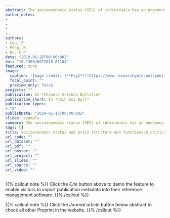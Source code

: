 ```yaml
---
abstract: The socioeconomic status (SES) of individuals has an enormous impact on their mental health (e.g., cognitive function and emotional well-being). Given that the brain is the biological basis of cognition and emotion, understanding the relationship between SES and brain structure and function may help to alleviate the negative impact of SES on the mental health of individuals. Over the past two decades, cognitive neuroscientists have explored the relationship between SES and the brain using state-of-the-art brain imaging techniques, such as event-related potential (ERP) and (functional) magnetic resonance imaging (fMRI/MRI). While some studies have found that SES indices were related to brain structure and function, other studies have reported negative results. Therefore, it is crucial to evaluate the existing literature critically. The current paper reviewed studies that explored the relationship between SES and brain structure as well as those investigating the relationship between SES and brain function. For both lines of research, we organized studies around both cognition and emotion. Our review has the following findings. First, structural MRI studies suggest that SES level may be related to the hippocampus and frontal lobe, which are considered responsible for memory and executive function, and the amygdala, anterior cingulate cortex (ACC) and insular cortex, which are involved in emotional processing. Second, fMRI studies found that individuals (especially children) from different SES backgrounds had similar behavioral performances on cognitive tasks (e.g., executive function, memory, learning, mathematics, language, etc.) but their brain activities showed different patterns. fMRI studies also revealed that, compared to individuals from high SES backgrounds, individuals from low SES backgrounds may be more sensitive to negative emotions and have different neurobiological mechanisms of emotion regulation. These findings are consistent with the fact that people with low SES are more vulnerable to mental disorders. However, the field faces several challenges that might severely undermine the credibility of its findings:the complexity and flexibility of measuring SES, the complexity and flexibility of measuring brain structure and function, and the complexity of the possible paths by which SES can affect the brain. To overcome these challenges, we suggest that future studies should measure more SES indices, be transparent and open as to the brain data analyses, and consider the interaction between SES and brain development and the proximal factors through which SES interacts with the brain. Finally, researchers from different countries may also consider the relative SES among nations and adopt a multisite approach to study the relationship between SES and the brain. By deepening the understanding of the relationship between SES and the brain, cognitive neuroscience may contribute to creating a healthy and fair society.
author_notes:
- 
- 
- 
- 
authors:
- Lyu, Z
- Peng, K
- Hu, C-P
date: "2019-06-28T00:00:00Z"
doi: "10.1360/N972018-01104"
featured: ture
image:
  caption: 'Image credit: [**Fig1**](https://www.researchgate.net/publication/334485359_Socioeconomic_status_and_brain_structure_and_functions_A_critical_review)'
  focal_point: ""
  preview_only: false
projects: ""
publication: In *Chinese Science Bulletin*
publication_short: In *Chin Sci Bull*
publication_types: 
- "2"
publishDate: "2020-01-15T00:00:00Z"
slides: example
summary: The socioeconomic status (SES) of individuals has an enormous impact on their mental health (e.g., cognitive function and emotional well-being).
tags: []
title: Socioeconomic status and brain structure and functions:A critical review
url_code: ""
url_dataset: ""
url_pdf: ""
url_poster: ""
url_project: ""
url_slides: ""
url_source: ""
url_video: ""
---
```


{{% callout note %}}
Click the _Cite_ button above to demo the feature to enable visitors to import publication metadata into their reference management software.
{{% /callout %}}

{{% callout note %}}
Click the _Journal article_ button below abstract to check all other Preprint in the website.
{{% /callout %}}
